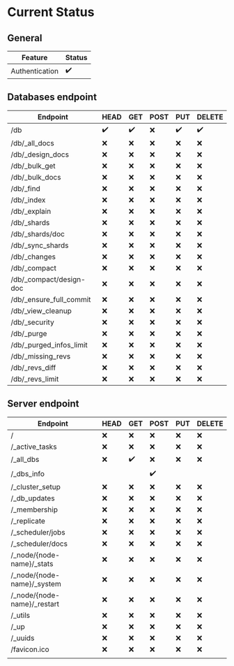 Current Status
==============

General
-------

| Feature        | Status |
|----------------|--------|
| Authentication | ✔️      |


Databases endpoint
------------------
| Endpoint                | HEAD | GET | POST | PUT | DELETE |
|-------------------------|------|-----|------|-----|--------|
| /db                     | ✔️    | ✔️   | ❌    | ✔️   | ✔️      |
| /db/_all_docs           | ❌    | ❌   | ❌    | ❌   | ❌      |
| /db/_design_docs        | ❌    | ❌   | ❌    | ❌   | ❌      |
| /db/_bulk_get           | ❌    | ❌   | ❌    | ❌   | ❌      |
| /db/_bulk_docs          | ❌    | ❌   | ❌    | ❌   | ❌      |
| /db/_find               | ❌    | ❌   | ❌    | ❌   | ❌      |
| /db/_index              | ❌    | ❌   | ❌    | ❌   | ❌      |
| /db/_explain            | ❌    | ❌   | ❌    | ❌   | ❌      |
| /db/_shards             | ❌    | ❌   | ❌    | ❌   | ❌      |
| /db/_shards/doc         | ❌    | ❌   | ❌    | ❌   | ❌      |
| /db/_sync_shards        | ❌    | ❌   | ❌    | ❌   | ❌      |
| /db/_changes            | ❌    | ❌   | ❌    | ❌   | ❌      |
| /db/_compact            | ❌    | ❌   | ❌    | ❌   | ❌      |
| /db/_compact/design-doc | ❌    | ❌   | ❌    | ❌   | ❌      |
| /db/_ensure_full_commit | ❌    | ❌   | ❌    | ❌   | ❌      |
| /db/_view_cleanup       | ❌    | ❌   | ❌    | ❌   | ❌      |
| /db/_security           | ❌    | ❌   | ❌    | ❌   | ❌      |
| /db/_purge              | ❌    | ❌   | ❌    | ❌   | ❌      |
| /db/_purged_infos_limit | ❌    | ❌   | ❌    | ❌   | ❌      |
| /db/_missing_revs       | ❌    | ❌   | ❌    | ❌   | ❌      |
| /db/_revs_diff          | ❌    | ❌   | ❌    | ❌   | ❌      |
| /db/_revs_limit         | ❌    | ❌   | ❌    | ❌   | ❌      |


Server endpoint
---------------
| Endpoint                    | HEAD | GET | POST | PUT | DELETE |
|-----------------------------|------|-----|------|-----|--------|
| /                           | ❌    | ❌   | ❌    | ❌   | ❌      |
| /_active_tasks              | ❌    | ❌   | ❌    | ❌   | ❌      |
| /_all_dbs                   | ❌    | ✔️   | ❌    | ❌   | ❌      |
| /_dbs_info                  |      |     | ✔️    |     |        |
| /_cluster_setup             | ❌    | ❌   | ❌    | ❌   | ❌      |
| /_db_updates                | ❌    | ❌   | ❌    | ❌   | ❌      |
| /_membership                | ❌    | ❌   | ❌    | ❌   | ❌      |
| /_replicate                 | ❌    | ❌   | ❌    | ❌   | ❌      |
| /_scheduler/jobs            | ❌    | ❌   | ❌    | ❌   | ❌      |
| /_scheduler/docs            | ❌    | ❌   | ❌    | ❌   | ❌      |
| /_node/{node-name}/_stats   | ❌    | ❌   | ❌    | ❌   | ❌      |
| /_node/{node-name}/_system  | ❌    | ❌   | ❌    | ❌   | ❌      |
| /_node/{node-name}/_restart | ❌    | ❌   | ❌    | ❌   | ❌      |
| /_utils                     | ❌    | ❌   | ❌    | ❌   | ❌      |
| /_up                        | ❌    | ❌   | ❌    | ❌   | ❌      |
| /_uuids                     | ❌    | ❌   | ❌    | ❌   | ❌      |
| /favicon.ico                | ❌    | ❌   | ❌    | ❌   | ❌      |
|                             |      |     |      |     |        |



